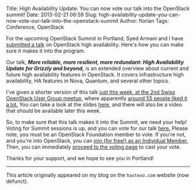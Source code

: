 Title: High Availability Update: You can now vote our talk into the OpenStack summit!
Date: 2013-02-21 06:59
Slug: high-availability-update-you-can-now-vote-our-talk-into-the-openstack-summit
Author: florian
Tags: Conference, OpenStack

For the upcoming OpenStack Summit in Portland, Syed Armani and I have
[submitted a
talk](https://www.openstack.org/summit/portland-2013/vote-for-speakers/presentation/531)
on OpenStack high availability. Here's how you can make sure it makes it
into the program.

Our talk, ***More reliable, more resilient, more redundant: High
Availability Update for Grizzly and beyond,*** is an extended overview
about current and future high availability features in OpenStack. It
covers infrastructure high availability, HA features in Nova, Quantum,
and several other topics.

I've given a shorter version of this talk [just this week, at the 2nd
Swiss OpenStack User Group
meetup,](https://www.hastexo.com/resources/presentations/high-availability-update-grizzly-and-havana)
where apparently [around 55 people liked it a
lot.](http://www.meetup.com/zhgeeks/events/97648722/) You can take a
look at the slides
[here,](https://www.hastexo.com/resources/presentations/high-availability-update-grizzly-and-havana)
and there will also be a video that should be available later this week.

So, to make sure that this talk makes it into the Summit, we need your
help! Voting for Summit sessions is up, and you can vote for our talk
[here.](https://www.openstack.org/summit/portland-2013/vote-for-speakers/presentation/531)
Please note, you must be an OpenStack Foundation member to vote. If
you're not, and you're into OpenStack, you can [join (for free!) as an
Individual Member.](https://www.openstack.org/join/register/) Then, you
can immediately [proceed to the voting
page](https://www.openstack.org/summit/portland-2013/vote-for-speakers/presentation/531)
to cast your vote.

Thanks for your support, and we hope to see you in Portland!



* * *

This article originally appeared on my blog on the `hastexo.com` website (now defunct).

